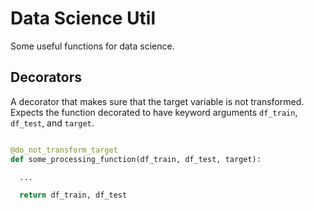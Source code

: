 # Data Science Util

Some useful functions for data science.

## Decorators

A decorator that makes sure that the target variable is not transformed.
Expects the function decorated to have keyword arguments `df_train`, `df_test`,
and `target`.

```python

@do_not_transform_target
def some_processing_function(df_train, df_test, target):

  ...

  return df_train, df_test
```

##
